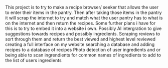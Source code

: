 This project is to try to make a recipe browser/ seeker that allows the user to enter their items in the pantry. Then after taking those items in the pantry it will scrap the internet
to try and match what the user pantry has to what is on the internet and then return the recipes. Some further plans i have for this is to try to embed it into a website i own.
Possibly AI intergration to give suggestions towards recipes and possibly ingredients. Scraping reviews to sort through them and return the best viewed and highest level reviewed
creating a full interface on my website 
searching a database and adding recipes to a database of recipes
Photo detection of user ingredients and or being able to scan ingrendients for common names of ingredients to add to the list of users ingredients 
